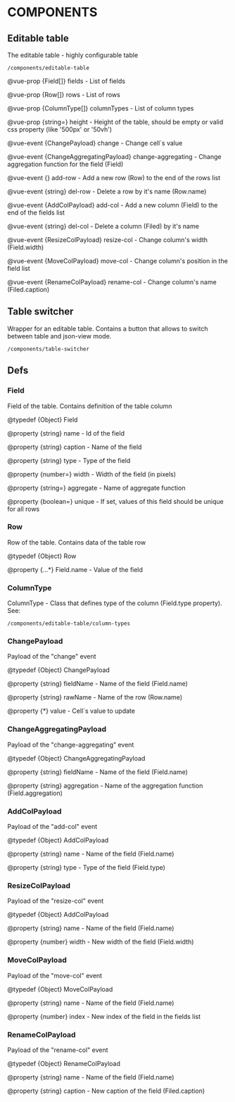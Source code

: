# COMPONENTS

## Editable table

The editable table - highly configurable table

    /components/editable-table

@vue-prop {Field[]} fields - List of fields

@vue-prop {Row[]} rows - List of rows

@vue-prop {ColumnType[]} columnTypes - List of column types

@vue-prop {string=} height - Height of the table, should be empty or valid css property (like '500px' or '50vh')

@vue-event {ChangePayload} change - Change cell`s value

@vue-event {ChangeAggregatingPayload} change-aggregating - Change aggregation function for the field (Field)

@vue-event {} add-row - Add a new row (Row) to the end of the rows list

@vue-event {string} del-row - Delete a row by it's name (Row.name)

@vue-event {AddColPayload} add-col - Add a new column (Field) to the end of the fields list

@vue-event {string} del-col - Delete a column (Filed) by it's name

@vue-event {ResizeColPayload} resize-col - Change column's width (Field.width)

@vue-event {MoveColPayload} move-col - Change column's position in the field list 

@vue-event {RenameColPayload} rename-col - Change column's name (Filed.caption)

## Table switcher

Wrapper for an editable table. Contains a button that allows to switch between table and json-view mode.

    /components/table-switcher

## Defs

### Field

Field of the table. Contains definition of the table column

@typedef {Object} Field

@property {string} name - Id of the field

@property {string} caption - Name of the field

@property {string} type - Type of the field

@property {number=} width - Width of the field (in pixels)

@property {string=} aggregate - Name of aggregate function

@property {boolean=} unique - If set, values of this field should be unique for all rows

### Row

Row of the table. Contains data of the table row

@typedef {Object} Row

@property {...*} Field.name - Value of the field

### ColumnType

ColumnType - Class that defines type of the column (Field.type property). See:

    /components/editable-table/column-types

### ChangePayload

Payload of the "change" event

@typedef {Object} ChangePayload

@property {string} fieldName - Name of the field (Field.name)

@property {string} rawName - Name of the row (Row.name)

@property {*} value - Cell`s value to update

### ChangeAggregatingPayload

Payload of the "change-aggregating" event

@typedef {Object} ChangeAggregatingPayload

@property {string} fieldName - Name of the field (Field.name)

@property {string} aggregation - Name of the aggregation function (Field.aggregation)

### AddColPayload

Payload of the "add-col" event

@typedef {Object} AddColPayload

@property {string} name - Name of the field (Field.name)

@property {string} type - Type of the field (Field.type)

### ResizeColPayload

Payload of the "resize-col" event

@typedef {Object} AddColPayload

@property {string} name - Name of the field (Field.name)

@property {number} width - New width of the field (Field.width)

### MoveColPayload

Payload of the "move-col" event

@typedef {Object} MoveColPayload

@property {string} name - Name of the field (Field.name)

@property {number} index - New index of the field in the fields list

### RenameColPayload

Payload of the "rename-col" event

@typedef {Object} RenameColPayload

@property {string} name - Name of the field (Field.name)

@property {string} caption - New caption of the field (Filed.caption)
